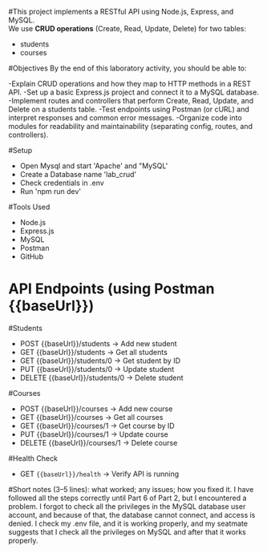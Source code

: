 #This project implements a RESTful API using Node.js, Express, and MySQL.  
We use **CRUD operations** (Create, Read, Update, Delete) for two tables:  
- students 
- courses

#Objectives
By the end of this laboratory activity, you should be able to:

-Explain CRUD operations and how they map to HTTP methods in a REST API.
-Set up a basic Express.js project and connect it to a MySQL database.
-Implement routes and controllers that perform Create, Read, Update, and Delete on a students table.
-Test endpoints using Postman (or cURL) and interpret responses and common error messages.
-Organize code into modules for readability and maintainability (separating config, routes, and controllers).

#Setup
- Open Mysql and start 'Apache' and "MySQL'
- Create a Database name 'lab_crud'
- Check credentials in .env
- Run 'npm run dev'

#Tools Used
- Node.js
- Express.js
- MySQL
- Postman
- GitHub
  
# API Endpoints (using Postman {{baseUrl}})

#Students
- POST {{baseUrl}}/students → Add new student
- GET {{baseUrl}}/students → Get all students
- GET {{baseUrl}}/students/0 → Get student by ID  
- PUT {{baseUrl}}/students/0 → Update student  
- DELETE {{baseUrl}}/students/0 → Delete student  

#Courses
- POST {{baseUrl}}/courses → Add new course
- GET {{baseUrl}}/courses → Get all courses
- GET {{baseUrl}}/courses/1 → Get course by ID  
- PUT {{baseUrl}}/courses/1 → Update course  
- DELETE {{baseUrl}}/courses/1 → Delete course  

#Health Check
- GET `{{baseUrl}}/health` → Verify API is running

#Short notes (3–5 lines): what worked; any issues; how you fixed it.
I have followed all the steps correctly until Part 6 of Part 2, but I encountered a problem. I forgot to check all the privileges in the MySQL database user account, 
and because of that, the database cannot connect, and access is denied.  I check my .env file, and it is working properly, and my seatmate suggests that I check all 
the privileges on MySQL and after that it works properly.
